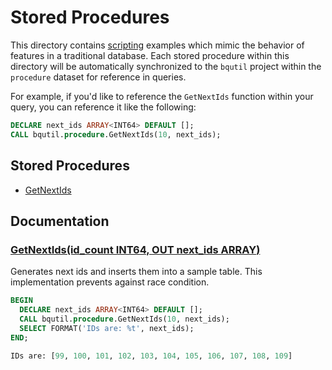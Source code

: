 # Stored Procedures

This directory contains [scripting](https://cloud.google.com/bigquery/docs/reference/standard-sql/scripting)
examples which mimic the behavior of features in a traditional database. Each stored procedure within this
directory will be automatically synchronized to the `bqutil` project within the
`procedure` dataset for reference in queries.

For example, if you'd like to reference the `GetNextIds` function within your query,
you can reference it like the following:
```sql
DECLARE next_ids ARRAY<INT64> DEFAULT [];
CALL bqutil.procedure.GetNextIds(10, next_ids);
```

## Stored Procedures

* [GetNextIds](#GetNextIds)

## Documentation

### [GetNextIds(id_count INT64, OUT next_ids ARRAY<INT64>)](get_next_id.sql)
Generates next ids and inserts them into a sample table. This implementation prevents against race condition.
```sql
BEGIN
  DECLARE next_ids ARRAY<INT64> DEFAULT [];
  CALL bqutil.procedure.GetNextIds(10, next_ids);
  SELECT FORMAT('IDs are: %t', next_ids);
END;

IDs are: [99, 100, 101, 102, 103, 104, 105, 106, 107, 108, 109]
```
